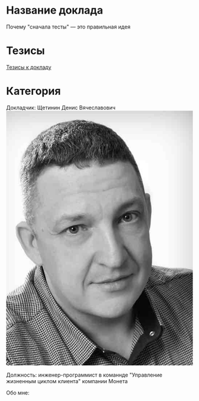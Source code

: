 # Название доклада 
Почему "сначала тесты" — это правильная идея

# Тезисы
[Тезисы к докладу](abstract.md)

# Категория


Докладчик: Щетинин Денис Вячеславович
![](Face-BW-small.jpg)

Должность: инженер-программист в команнде "Управление жизненным циклом клиента" компании Монета

Обо мне:












